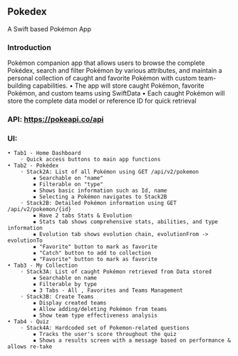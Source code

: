 ## Pokedex
A Swift based Pokémon App

### Introduction
Pokémon companion app that allows users to browse the complete Pokédex, search and
filter Pokémon by various attributes, and maintain a personal collection of caught and
favorite Pokémon with custom team-building capabilities.
• The app will store caught Pokémon, favorite Pokémon, and custom teams using
SwiftData
• Each caught Pokémon will store the complete data model or reference ID for quick
retrieval

### API: https://pokeapi.co/api
### UI: 
    • Tab1 - Home Dashboard
        ◦ Quick access buttons to main app functions
    • Tab2 - Pokédex
        ◦ Stack2A: List of all Pokémon using GET /api/v2/pokemon
            ▪ Searchable on "name"
            ▪ Filterable on "type"
            ▪ Shows basic information such as Id, name
            ▪ Selecting a Pokémon navigates to Stack2B
        ◦ Stack2B: Detailed Pokémon information using GET /api/v2/pokemon/{id}
            ▪ Have 2 tabs Stats & Evolution
            ▪ Stats tab shows comprehensive stats, abilities, and type information
            ▪ Evolution tab shows evolution chain, evolutionFrom -> evolutionTo
            ▪ "Favorite" button to mark as favorite
            ▪ "Catch" button to add to collection
            ▪ "Favorite" button to mark as favorite
    • Tab3 - My Collection
        ◦ Stack3A: List of caught Pokémon retrieved from Data stored
            ▪ Searchable on name
            ▪ Filterable by type
            ▪ 3 Tabs - All , Favorites and Teams Management
        ◦ Stack3B: Create Teams
            ▪ Display created teams
            ▪ Allow adding/deleting Pokémon from teams
            ▪ Show team type effectiveness analysis
    • Tab4 - Quiz
        ◦ Stack4A: Hardcoded set of Pokemon-related questions
            ▪ Tracks the user's score throughout the quiz 
            ▪ Shows a results screen with a message based on performance & allows re-take
            


